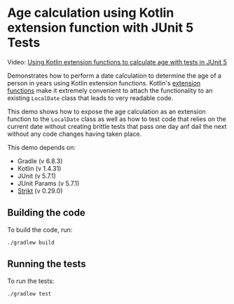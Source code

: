 # Age calculation using Kotlin extension function with JUnit 5 Tests

Video: [Using Kotlin extension functions to calculate age with tests in JUnit 5](https://youtu.be/89xzbMGBSrw)

Demonstrates how to perform a date calculation to determine the age of a person in years using Kotlin extension functions.
Kotlin's [extension functions](https://kotlinlang.org/docs/extensions.html) make it extremely convenient to attach the 
functionality to an existing `LocalDate` class that leads to very readable code.

This demo shows how to expose the age calculation as an extension function to the `LocalDate` class as well as how to test
code that relies on the current date without creating brittle tests that pass one day anf dail the next without any code changes
having taken place.

This demo depends on:

- Gradle (v 6.8.3)
- Kotlin (v 1.4.31)
- JUnit (v 5.7.1)
- JUnit Params (v 5.7.1)
- [Strikt](https://strikt.io) (v 0.29.0)

## Building the code

To build the code, run:

```shell
./gradlew build
```

## Running the tests

To run the tests:

```shell
./gradlew test
```
